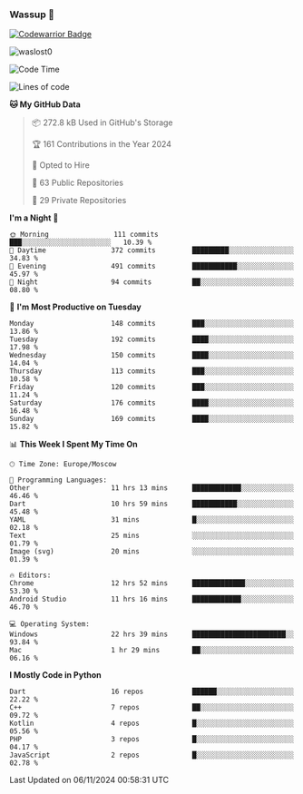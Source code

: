 ### Wassup 👋

[![Codewarrior Badge](https://www.codewars.com/users/waslost/badges/small)](https://www.codewars.com/users/waslost)

<p align="left"> <img src="https://komarev.com/ghpvc/?username=waslost0" alt="waslost0" /></p>

<!--START_SECTION:waka-->
![Code Time](http://img.shields.io/badge/Code%20Time-5%2C012%20hrs%2047%20mins-blue)

![Lines of code](https://img.shields.io/badge/From%20Hello%20World%20I%27ve%20Written-1.5%20million%20lines%20of%20code-blue)

**🐱 My GitHub Data** 

> 📦 272.8 kB Used in GitHub's Storage 
 > 
> 🏆 161 Contributions in the Year 2024
 > 
> 💼 Opted to Hire
 > 
> 📜 63 Public Repositories 
 > 
> 🔑 29 Private Repositories 
 > 
**I'm a Night 🦉** 

```text
🌞 Morning                111 commits         ███░░░░░░░░░░░░░░░░░░░░░░   10.39 % 
🌆 Daytime                372 commits         █████████░░░░░░░░░░░░░░░░   34.83 % 
🌃 Evening                491 commits         ███████████░░░░░░░░░░░░░░   45.97 % 
🌙 Night                  94 commits          ██░░░░░░░░░░░░░░░░░░░░░░░   08.80 % 
```
📅 **I'm Most Productive on Tuesday** 

```text
Monday                   148 commits         ███░░░░░░░░░░░░░░░░░░░░░░   13.86 % 
Tuesday                  192 commits         ████░░░░░░░░░░░░░░░░░░░░░   17.98 % 
Wednesday                150 commits         ████░░░░░░░░░░░░░░░░░░░░░   14.04 % 
Thursday                 113 commits         ███░░░░░░░░░░░░░░░░░░░░░░   10.58 % 
Friday                   120 commits         ███░░░░░░░░░░░░░░░░░░░░░░   11.24 % 
Saturday                 176 commits         ████░░░░░░░░░░░░░░░░░░░░░   16.48 % 
Sunday                   169 commits         ████░░░░░░░░░░░░░░░░░░░░░   15.82 % 
```


📊 **This Week I Spent My Time On** 

```text
🕑︎ Time Zone: Europe/Moscow

💬 Programming Languages: 
Other                    11 hrs 13 mins      ████████████░░░░░░░░░░░░░   46.46 % 
Dart                     10 hrs 59 mins      ███████████░░░░░░░░░░░░░░   45.48 % 
YAML                     31 mins             █░░░░░░░░░░░░░░░░░░░░░░░░   02.18 % 
Text                     25 mins             ░░░░░░░░░░░░░░░░░░░░░░░░░   01.79 % 
Image (svg)              20 mins             ░░░░░░░░░░░░░░░░░░░░░░░░░   01.39 % 

🔥 Editors: 
Chrome                   12 hrs 52 mins      █████████████░░░░░░░░░░░░   53.30 % 
Android Studio           11 hrs 16 mins      ████████████░░░░░░░░░░░░░   46.70 % 

💻 Operating System: 
Windows                  22 hrs 39 mins      ███████████████████████░░   93.84 % 
Mac                      1 hr 29 mins        ██░░░░░░░░░░░░░░░░░░░░░░░   06.16 % 
```

**I Mostly Code in Python** 

```text
Dart                     16 repos            ██████░░░░░░░░░░░░░░░░░░░   22.22 % 
C++                      7 repos             ██░░░░░░░░░░░░░░░░░░░░░░░   09.72 % 
Kotlin                   4 repos             █░░░░░░░░░░░░░░░░░░░░░░░░   05.56 % 
PHP                      3 repos             █░░░░░░░░░░░░░░░░░░░░░░░░   04.17 % 
JavaScript               2 repos             █░░░░░░░░░░░░░░░░░░░░░░░░   02.78 % 
```




 Last Updated on 06/11/2024 00:58:31 UTC
<!--END_SECTION:waka-->

